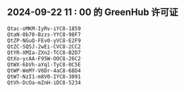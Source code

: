 ## 2024-09-22 11 : 00 的 GreenHub 许可证
```
Qtac-oMKM-IyRv-iYC8-1859
QtaN-0b70-Bzzs-YYC8-98F7
QtZP-NGuQ-FEv0-yVC8-E2F9
QtZC-SQSJ-2wEi-CVC8-2CC2
QtYR-XMIa-ZXn2-TCC8-B2D7
QtXo-ycAA-F95W-OOC8-26C2
QtWX-6bVh-aYql-TyC8-0C5E
QtWP-WeMY-V6Dr-4aC8-68D4
QtW7-NzI1-m8V0-IYC8-3091
QtVh-DcOa-mZnH-iDC8-5234
```
